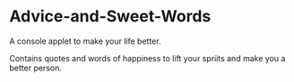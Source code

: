 # Advice-and-Sweet-Words
A console applet to make your life better.

Contains quotes and words of happiness to lift your spriits and make you a better person.
